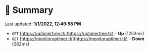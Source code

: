 # 📖 Summary
Last updated: **1/1/2022, 12:49:58 PM**

- `GET` [https://uptimerfree.tk](https://uptimerfree.tk) - **Up** (1253ms)
- `GET` [https://monitoruptimer.tk](https://monitoruptimer.tk) - **Down** (282ms)
